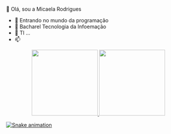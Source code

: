   👋 Olá, sou a Micaela Rodrigues
- 👀 Entrando no mundo da programação
- 🌱 Bacharel Tecnologia da Infoemação
- 💞️ TI ...
- 📫 

<!---
MicaelaRodriguess/MicaelaRodriguess is a ✨ special ✨ repository because its `README.md` (this file) appears on your GitHub profile.
You can click the Preview link to take a look at your changes.
--->
<div align="center">
  <a href="https://github.com/MicaelaRodriguess">
  <img height="180em" src="https://github-readme-stats.vercel.app/api?username=MicaelaRodriguess&show_icons=true&theme=dracula&include_all_commits=true&count_private=true"/>
  <img height="180em" src="https://github-readme-stats.vercel.app/api/top-langs/?username=MicaelaRodriguess&layout=compact&langs_count=7&theme=dracula"/>
</div>

  
  
  
  
  
 ![Snake animation](https://github.com/MicaelaRodriguess/MicaelaRodriguess/blob/output/github-contribution-grid-snake.svg)
  
